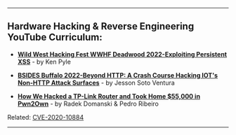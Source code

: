 
---
## Hardware Hacking & Reverse Engineering YouTube Curriculum:

* [**Wild West Hacking Fest WWHF Deadwood 2022-Exploiting Persistent XSS**](https://www.youtube.com/watch?v=lwfhd2lSBgQ) - by Ken Pyle
* [**BSIDES Buffalo 2022-Beyond HTTP: A Crash Course Hacking IOT's Non-HTTP Attack Surfaces**](https://www.youtube.com/watch?v=5_tWvbeOs-AJesson) - by Jesson Soto Ventura

* [**How We Hacked a TP-Link Router and Took Home $55,000 in Pwn2Own**](https://www.youtube.com/watch?v=zjafMP7EgEA) - by Radek Domanski & Pedro Ribeiro

Related: [CVE-2020-10884](https://cve.mitre.org/cgi-bin/cvename.cgi?name=CVE-2020-10884)

---
